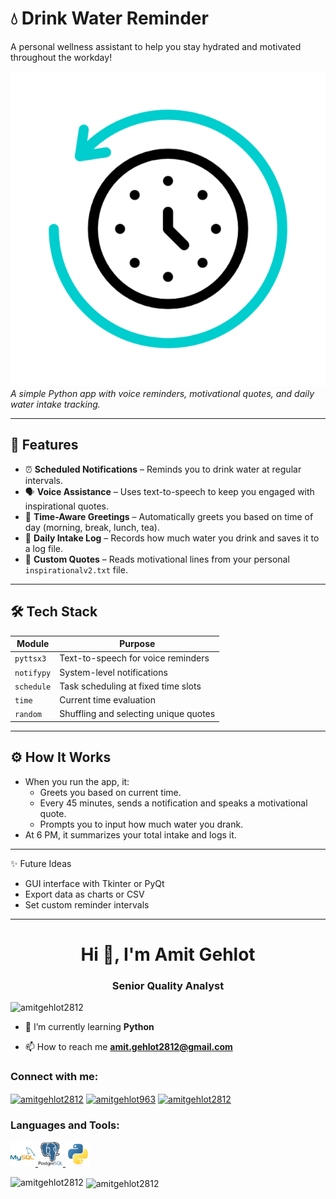# 💧 Drink Water Reminder

A personal wellness assistant to help you stay hydrated and motivated throughout the workday!

![Clock Icon](clock.gif)  
_A simple Python app with voice reminders, motivational quotes, and daily water intake tracking._

---

## 🧠 Features

- ⏰ **Scheduled Notifications** – Reminds you to drink water at regular intervals.
- 🗣️ **Voice Assistance** – Uses text-to-speech to keep you engaged with inspirational quotes.
- 📅 **Time-Aware Greetings** – Automatically greets you based on time of day (morning, break, lunch, tea).
- 📝 **Daily Intake Log** – Records how much water you drink and saves it to a log file.
- 📂 **Custom Quotes** – Reads motivational lines from your personal `inspirationalv2.txt` file.

---

## 🛠 Tech Stack

| Module     | Purpose                                |
|------------|----------------------------------------|
| `pyttsx3`  | Text-to-speech for voice reminders     |
| `notifypy` | System-level notifications             |
| `schedule` | Task scheduling at fixed time slots    |
| `time`     | Current time evaluation                |
| `random`   | Shuffling and selecting unique quotes  |

---

## ⚙️ How It Works

- When you run the app, it:
  - Greets you based on current time.
  - Every 45 minutes, sends a notification and speaks a motivational quote.
  - Prompts you to input how much water you drank.
- At 6 PM, it summarizes your total intake and logs it.

---

✨ Future Ideas
- GUI interface with Tkinter or PyQt
- Export data as charts or CSV
- Set custom reminder intervals

-------------------------------------------------------------------------------------------------------------------------------------------------------------------------------------------------------------------------------------------------------------------------------
<h1 align="center">Hi 👋, I'm Amit Gehlot</h1>
<h3 align="center">Senior Quality Analyst</h3>

<p align="left"> <img src="https://komarev.com/ghpvc/?username=amitgehlot2812&label=Profile%20views&color=0e75b6&style=flat" alt="amitgehlot2812" /> </p>

- 🌱 I’m currently learning **Python**

- 📫 How to reach me **amit.gehlot2812@gmail.com**

<h3 align="left">Connect with me:</h3>
<p align="left">
<a href="https://twitter.com/amitgehlot2812" target="blank"><img align="center" src="https://raw.githubusercontent.com/rahuldkjain/github-profile-readme-generator/master/src/images/icons/Social/twitter.svg" alt="amitgehlot2812" height="30" width="40" /></a>
<a href="https://linkedin.com/in/amitgehlot963" target="blank"><img align="center" src="https://raw.githubusercontent.com/rahuldkjain/github-profile-readme-generator/master/src/images/icons/Social/linked-in-alt.svg" alt="amitgehlot963" height="30" width="40" /></a>
<a href="https://auth.geeksforgeeks.org/user/amitgehlot2812" target="blank"><img align="center" src="https://raw.githubusercontent.com/rahuldkjain/github-profile-readme-generator/master/src/images/icons/Social/geeks-for-geeks.svg" alt="amitgehlot2812" height="30" width="40" /></a>
</p>

<h3 align="left">Languages and Tools:</h3>
<p align="left"> <a href="https://www.mysql.com/" target="_blank" rel="noreferrer"> <img src="https://raw.githubusercontent.com/devicons/devicon/master/icons/mysql/mysql-original-wordmark.svg" alt="mysql" width="40" height="40"/> </a> <a href="https://www.postgresql.org" target="_blank" rel="noreferrer"> <img src="https://raw.githubusercontent.com/devicons/devicon/master/icons/postgresql/postgresql-original-wordmark.svg" alt="postgresql" width="40" height="40"/> </a> <a href="https://www.python.org" target="_blank" rel="noreferrer"> <img src="https://raw.githubusercontent.com/devicons/devicon/master/icons/python/python-original.svg" alt="python" width="40" height="40"/> </a> </p>

<p><img align="left" src="https://github-readme-stats.vercel.app/api/top-langs?username=amitgehlot2812&show_icons=true&locale=en&layout=compact" alt="amitgehlot2812" /></p>

<p>&nbsp;<img align="center" src="https://github-readme-stats.vercel.app/api?username=amitgehlot2812&show_icons=true&locale=en" alt="amitgehlot2812" /></p>

